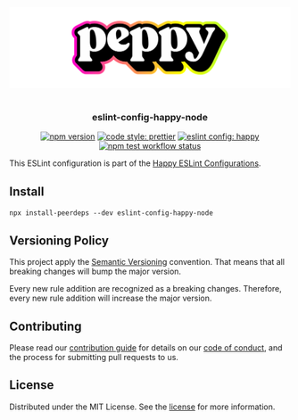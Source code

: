 <div align="center" style="padding: 16px 0;"><img src="../../media/readme-banner.png" width="600" role="presentation" /></div>

<h3 align="center">eslint-config-happy-node</h3>

<p align="center">
    <a href="https://www.npmjs.org/package/eslint-config-happy-node"><img src="https://img.shields.io/npm/v/eslint-config-happy-node.svg" alt="npm version" /></a>
    <a href="https://prettier.io/"><img src="https://img.shields.io/badge/code_style-prettier-ff69b4.svg" alt="code style: prettier" /></a>
    <a href="https://github.com/arsnl/happy"><img src="https://img.shields.io/badge/config-happy-b0ff31.svg?logo=eslint" alt="eslint config: happy" /></a>
    <a href="https://github.com/arsnl/happy/actions?query=workflow%3Atest+branch%main"><img src="https://github.com/arsnl/happy/workflows/test/badge.svg?branch=main" alt="npm test workflow status" /></a>
</p>

This ESLint configuration is part of the [Happy ESLint Configurations](https://www.npmjs.com/package/eslint-config-happy).

## Install

```
npx install-peerdeps --dev eslint-config-happy-node
```

## Versioning Policy

This project apply the [Semantic Versioning](https://semver.org/) convention. That means that all breaking changes will bump the major version.

Every new rule addition are recognized as a breaking changes. Therefore, every new rule addition will increase the major version.

## Contributing

Please read our [contribution guide](/CONTRIBUTING.md) for details on our [code of conduct](/CODE_OF_CONDUCT.md), and the process for submitting pull requests to us.

## License

Distributed under the MIT License. See the [license](/LICENSE) for more information.
